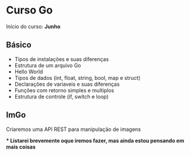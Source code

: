 # Curso Go
Início do curso: __Junho__

## Básico

* Tipos de instalações e suas diferenças
* Estrutura de um arquivo Go
* Hello World
* Tipos de dados (int, float, string, bool, map e struct)
* Declarações de variaveis e suas diferenças
* Funções com retorno simples e multiplos
* Estrutura de controle (if, switch e loop)

## ImGo
Criaremos uma API REST para manipulação de imagens

__* Listarei brevemente oque iremos fazer, mas ainda estou pensando em mais coisas__
